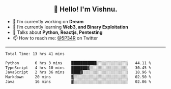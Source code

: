 <h2 align="center">👋 Hello! I'm Vishnu.</h2>


- 🔭 I’m currently working on **Dream**
- 🌱 I’m currently learning **Web3, and Binary Exploitation**
- 💬 Talks about **Python, Reactjs, Pentesting**
- 📫 How to reach me: [@5P34R](https://twitter.com/Vishnu27302693) on Twitter

---
<!--START_SECTION:waka-->

```txt
Total Time: 13 hrs 41 mins

Python       6 hrs 3 mins    ███████████░░░░░░░░░░░░░░   44.11 %
TypeScript   4 hrs 10 mins   ███████▓░░░░░░░░░░░░░░░░░   30.45 %
JavaScript   2 hrs 36 mins   ████▓░░░░░░░░░░░░░░░░░░░░   18.96 %
Markdown     20 mins         ▓░░░░░░░░░░░░░░░░░░░░░░░░   02.50 %
Java         16 mins         ▓░░░░░░░░░░░░░░░░░░░░░░░░   02.06 %
```

<!--END_SECTION:waka-->
